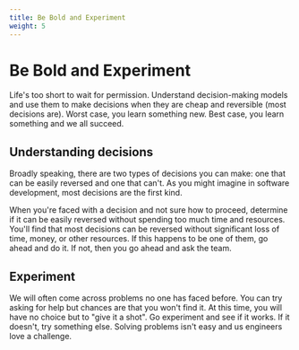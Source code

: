 ```yaml
---
title: Be Bold and Experiment
weight: 5
---
```


# Be Bold and Experiment

Life's too short to wait for permission. Understand decision-making models and use them to make decisions when they are cheap and reversible (most decisions are). Worst case, you learn something new. Best case, you learn something and we all succeed.

## Understanding decisions

Broadly speaking, there are two types of decisions you can make: one that can be easily reversed and one that can't. As you might imagine in software development, most decisions are the first kind.

When you're faced with a decision and not sure how to proceed, determine if it can be easily reversed without spending too much time and resources. You'll find that most decisions can be reversed without significant loss of time, money, or other resources. If this happens to be one of them, go ahead and do it. If not, then you go ahead and ask the team.

## Experiment

We will often come across problems no one has faced before. You can try asking for help but chances are that you won't find it. At this time, you will have no choice but to "give it a shot". Go experiment and see if it works. If it doesn't, try something else. Solving problems isn't easy and us engineers love a challenge.
